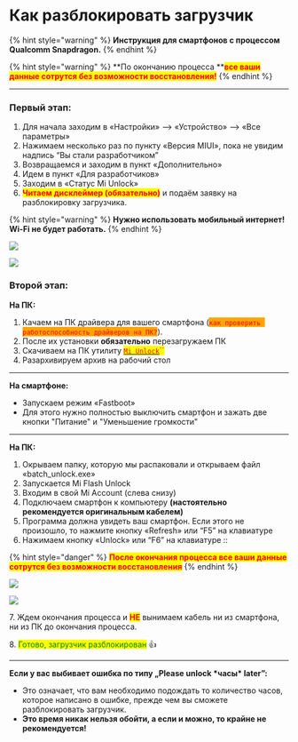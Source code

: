 # Как разблокировать загрузчик

{% hint style="warning" %}
&#x20;**Инструкция для смартфонов с процессом Qualcomm Snapdragon.**
{% endhint %}

{% hint style="warning" %}
**По окончанию процесса **<mark style="color:red;">**все ваши данные сотрутся без возможности восстановления!**</mark>
{% endhint %}

***

### Первый этап:

1. Для начала заходим в «Настройки» --> «Устройство» --> «Все параметры»
2. Нажимаем несколько раз по пункту «Версия MIUI», пока не увидим надпись “Вы стали разработчиком”
3. Возвращаемся и заходим в пункт «Дополнительно»
4. Идем в пункт «Для разработчиков»
5. Заходим в «Статус Mi Unlock»
6. <mark style="color:red;">**Читаем дисклеймер (обязательно)**</mark> и подаём заявку на разблокировку загрузчика.

{% hint style="warning" %}
**Нужно использовать мобильный интернет! Wi-Fi не будет работать.**
{% endhint %}

![](https://telegra.ph/file/d9b293c046b52997a6ef1.jpg)

![](https://telegra.ph/file/18b56f51da135860f70a7.jpg)

### Второй этап:

**На ПК:**

1. Качаем на ПК драйвера для вашего смартфона (<mark style="color:red;background-color:orange;">`как проверить работоспособность драйверов на ПК?`</mark>).
2. После их установки **обязательно** перезагружаем ПК
3. Скачиваем на ПК утилиту [<mark style="color:red;">`Mi Unlock`</mark>](https://t.me/b\_iH\_A/41)<mark style="color:red;">``</mark>
4. Разархивируем архив на рабочий стол

***

**На смартфоне:**

* Запускаем режим «Fastboot»
* Для этого нужно полностью выключить смартфон и зажать две кнопки "Питание" и "Уменьшение громкости"

***

**На ПК:**

1. Окрываем папку, которую мы распаковали и открываем файл «batch\_unlock.exe»
2. Запускается Mi Flash Unlock
3. Входим в свой Mi Account (слева снизу)
4. Подключаем смартфон к компьютеру **(настоятельно рекомендуется оригинальным кабелем)**
5. Программа должна увидеть ваш смартфон. Если этого не произошло, то нажмите кнопку «Refresh» или “F5” на клавиатуре
6. Нажимаем кнопку «Unlock» или “F6” на клавиатуре ::&#x20;

{% hint style="danger" %}
<mark style="color:red;">**После окончания процесса все ваши данные сотрутся без возможности восстановления**</mark>
{% endhint %}

![](https://telegra.ph/file/71fbd0fa784a54cf917be.jpg)

![](https://telegra.ph/file/1f8ff8f3fb5f7db50af09.jpg)

7\. Ждем окончания процесса и <mark style="color:red;">**НЕ**</mark> <mark style="color:red;"></mark><mark style="color:red;"></mark> вынимаем кабель ни из смартфона, ни из ПК до окончания процесса.

8\. <mark style="color:green;">Готово, загрузчик разблокирован</mark> 👍

***

**Если у вас выбивает ошибка по типу „Please unlock \*часы\* later”:**

* Это означает, что вам необходимо подождать то количество часов, которое написано в ошибке, прежде чем вы сможете разблокировать загрузчик.
* **Это время никак нельзя обойти, а если и можно, то крайне не рекомендуется!**
